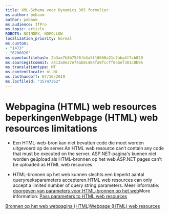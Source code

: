 ```yaml
---
title: XML-Schema voor Dynamics 365 formulier
ms.author: pebaum
author: pebaum
ms.audience: ITPro
ms.topic: article
ROBOTS: NOINDEX, NOFOLLOW
localization_priority: Normal
ms.custom:
- "1473"
- "6200020"
ms.openlocfilehash: 2b3ae7b8b7526fb3a5f10660a21c7aba4f7cb020
ms.sourcegitcommit: a413a0e27ef4ab8c484fa9fccff8bbef381c8b96
ms.translationtype: MT
ms.contentlocale: nl-NL
ms.lasthandoff: 07/16/2019
ms.locfileid: "35747362"
---
```

# <a name="webpage-html-web-resources-limitations"></a><span data-ttu-id="7eab7-102">Webpagina (HTML) web resources beperkingen</span><span class="sxs-lookup"><span data-stu-id="7eab7-102">Webpage (HTML) web resources limitations</span></span>

* <span data-ttu-id="7eab7-103">Een HTML-web-bron kan niet bevatten code die moet worden uitgevoerd op de server.</span><span class="sxs-lookup"><span data-stu-id="7eab7-103">An HTML web resource can’t contain any code that must be executed on the server.</span></span> <span data-ttu-id="7eab7-104">ASP.NET-pagina's kunnen niet worden geüpload als HTML-bronnen op het web.</span><span class="sxs-lookup"><span data-stu-id="7eab7-104">ASP.NET pages can’t be uploaded as HTML web resources.</span></span>

* <span data-ttu-id="7eab7-105">HTML-bronnen op het web kunnen slechts een beperkt aantal queryreeksparameters accepteren.</span><span class="sxs-lookup"><span data-stu-id="7eab7-105">HTML web resources can only accept a limited number of query string parameters.</span></span> <span data-ttu-id="7eab7-106">Meer informatie: [doorgeven van parameters voor HTML-bronnen op het web](https://docs.microsoft.com/en-us/dynamics365/customer-engagement/developer/webpage-html-web-resources#BKMK_PassingParametersToWebResources)</span><span class="sxs-lookup"><span data-stu-id="7eab7-106">More information: [Pass parameters to HTML web resources](https://docs.microsoft.com/en-us/dynamics365/customer-engagement/developer/webpage-html-web-resources#BKMK_PassingParametersToWebResources)</span></span>

[<span data-ttu-id="7eab7-107">Bronnen op het web webpagina (HTML)</span><span class="sxs-lookup"><span data-stu-id="7eab7-107">Webpage (HTML) web resources</span></span>](https://docs.microsoft.com/dynamics365/customer-engagement/developer/webpage-html-web-resources)
